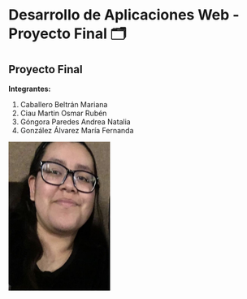 # Desarrollo de Aplicaciones Web - Proyecto Final 🗂️

## Proyecto Final

**Integrantes:**
1. Caballero Beltrán Mariana
2. Ciau Martin Osmar Rubén
3. Góngora Paredes Andrea Natalia
4. González Álvarez María Fernanda

<img src="/assets/mafer.jpg" alt="Mafer González" width="200" height="293"/>
